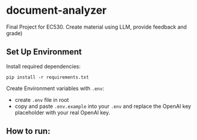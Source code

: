 # document-analyzer
Final Project for EC530. Create material using LLM, provide feedback and grade)


## Set Up Environment

Install required dependencies:

`pip install -r requirements.txt`

Create Environment variables with `.env`:
- create `.env` file in root
- copy and paste `.env.example` into your `.env` and replace the OpenAI key placeholder with your real OpenAI key.

## How to run:
